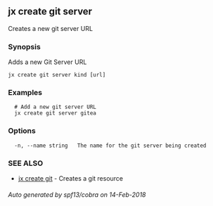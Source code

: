 ## jx create git server

Creates a new git server URL

### Synopsis


Adds a new Git Server URL

```
jx create git server kind [url]
```

### Examples

```
  # Add a new git server URL
  jx create git server gitea
```

### Options

```
  -n, --name string   The name for the git server being created
```

### SEE ALSO
* [jx create git](jx_create_git.md)	 - Creates a git resource

###### Auto generated by spf13/cobra on 14-Feb-2018
